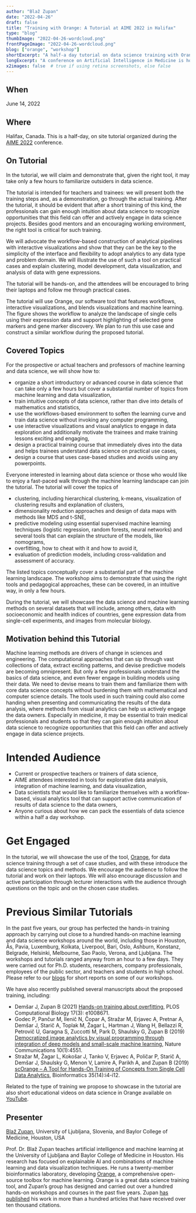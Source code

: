 ```yaml
---
author: "Blaž Zupan"
date: "2022-04-26"
draft: false
title: "Training with Orange: A Tutorial at AIME 2022 in Halifax"
type: "blog"
thumbImage: "2022-04-26-wordcloud.png"
frontPageImage: "2022-04-26-wordcloud.png"
blog: ["orange", "workshop"]
shortExcerpt: "A half-a day tutorial on data science training with Orange on June 14 in Halifax, Canada."
longExcerpt: "A conference on Artificial Intelligence in Medicine is hosting our tutorial on training of crucial mechanics behind data science and machine learning with Orange."
x2images: false  # true if using retina screenshots, else false
---
```


## When

June 14, 2022

## Where

Halifax, Canada. This is a half-day, on site tutorial organized during the [AIME 2022](https://aime22.aimedicine.info/) conference.

## On Tutorial

In the tutorial, we will claim and demonstrate that, given the right tool, it may take only a few hours to familiarize outsiders in data science.

The tutorial is intended for teachers and trainees: we will present both the training steps and, as a demonstration, go through the actual training. After the tutorial, it should be evident that after a short training of this kind, the professionals can gain enough intuition about data science to recognize opportunities that this field can offer and actively engage in data science projects. Besides good mentors and an encouraging working environment, the right tool is critical for such training. 

We will advocate the workflow-based construction of analytical pipelines with interactive visualizations and show that they can be the key to the simplicity of the interface and flexibility to adopt analytics to any data type and problem domain. We will illustrate the use of such a tool on practical cases and explain clustering, model development, data visualization, and analysis of data with gene expressions. 

The tutorial will be hands-on, and the attendees will be encouraged to bring their laptops and follow me through practical cases.

<WindowScreenshot src="2022-04-26-sc-markers-tsne.png" />

The tutorial will use Orange, our software tool that features workflows, interactive visualizations, and blends visualizations and machine learning. The figure shows the workflow to analyze the landscape of single cells using their expression data and support highlighting of selected gene markers and gene marker discovery. We plan to run this use case and construct a similar workflow during the proposed tutorial.

## Covered Topics

For the prospective or actual teachers and professors of machine learning and data science, we will show how to:

* organize a short introductory or advanced course in data science that can take only a few hours but cover a substantial number of topics from machine learning and data visualization,
* train intuitive concepts of data science, rather than dive into details of mathematics and statistics,
* use the workflows-based environment to soften the learning curve and train data science without invoking any computer programming,
* use interactive visualizations and visual analytics to engage in data exploration and additionally motivate the trainees and make training lessons exciting and engaging,
* design a practical training course that immediately dives into the data and helps trainees understand data science on practical use cases,
* design a course that uses case-based studies and avoids using any powerpoints.


Everyone interested in learning about data science or those who would like to enjoy a fast-paced walk through the machine learning landscape can join the tutorial. The tutorial will cover the topics of

* clustering, including hierarchical clustering, k-means, visualization of clustering results and explanation of clusters,
* dimensionality reduction approaches and design of data maps with methods like MDS and t-SNE,
* predictive modeling using essential supervised machine learning techniques (logistic regression, random forests, neural networks) and several tools that can explain the structure of the models, like nomograms,
* overfitting, how to cheat with it and how to avoid it,
* evaluation of prediction models, including cross-validation and assessment of accuracy.

The listed topics conceptually cover a substantial part of the machine learning landscape. The workshop aims to demonstrate that using the right tools and pedagogical approaches, these can be covered, in an intuitive way, in only a few hours.

During the tutorial, we will showcase the data science and machine learning methods on several datasets that will include, among others, data with socioeconomic and health indices of countries, gene expression data from single-cell experiments, and images from molecular biology. 

## Motivation behind this Tutorial

Machine learning methods are drivers of change in sciences and engineering. The computational approaches that can sip through vast collections of data, extract exciting patterns, and devise predictive models are becoming omnipresent. But only a few professionals understand the basics of data science, and even fewer engage in building models using their data. We need to devise means to train them and familiarize them with core data science concepts without burdening them with mathematical and computer science details. The tools used in such training could also come handing when presenting and communicating the results of the data analysis, where methods from visual analytics can help us actively engage the data owners. Especially in medicine, it may be essential to train medical professionals and students so that they can gain enough intuition about data science to recognize opportunities that this field can offer and actively engage in data science projects.

# Intended Audience

* Current or prospective teachers or trainers of data science,
* AIME attendees interested in tools for explorative data analysis, integration of machine learning, and data visualization,
* Data scientists that would like to familiarize themselves with a workflow-based, visual analytics tool that can support active communication of results of data science to the data owners,
* Anyone curious about how we can pack the essentials of data science within a half a day workshop.

# Get Engaged

In the tutorial, we will showcase the use of the tool, [Orange](http://orangedatamining.com), for data science training through a set of case studies, and with these introduce the data science topics and methods. We encourage the audience to follow the tutorial and work on their laptops. We will also encourage discussion and active participation through lecturer interactions with the audience through questions on the topic and on the chosen case studies.

# Previous Similar Tutorials

In the past five years, our group has perfected the hands-in training approach by carrying out close to a hundred hands-on machine learning and data science workshops around the world, including those in Houston, Ås, Pavia, Luxemburg, Kolkata, Liverpool, Bari, Oslo, Ashburn, Konstanz, Belgrade, Helsinki, Melbourne, Sao Paolo, Verona, and Ljubljana. The workshops and tutorials ranged anyway from an hour to a few days. They were carried out for Ph.D. students, researchers, company professionals, employees of the public sector, and teachers and students in high school. Please refer to our [blogs](https://orangedatamining.com/blog/workshop/) for short reports on some of our workshops.

We have also recently published several manuscripts about the proposed training, including:

* Demšar J, Zupan B (2021) [Hands-on training about overfitting](https://journals.plos.org/ploscompbiol/article?id=10.1371/journal.pcbi.1008671), PLOS Computational Biology 17(3): e1008671.
* Godec P, Pančur M, Ilenič N, Čopar A, Stražar M, Erjavec A, Pretnar A, Demšar J, Starič A, Toplak M, Žagar L, Hartman J, Wang H, Bellazzi R, Petrovič U, Garagna S, Zuccotti M, Park D, Shaulsky G, Zupan B (2019)
[Democratized image analytics by visual programming through integration of deep models and small-scale machine learning](https://www.nature.com/articles/s41467-019-12397-x), Nature Communications 10(1):4551.
* Stražar M, Žagar L, Kokošar J, Tanko V, Erjavec A, Poličar P, Starič A, Demšar J, Shaulsky G, Menon V, Lamire A, Parikh A, and Zupan B (2019) [scOrange – A Tool for Hands-On Training of Concepts from Single Cell Data Analytics](https://academic.oup.com/bioinformatics/article/35/14/i4/5529249), Bioinformatics 35(14):i4-i12.

Related to the type of training we propose to showcase in the tutorial are also short educational videos on data science in Orange available on [YouTube](http://youtube.com/orangedatamining).

## Presenter

[Blaž Zupan](https://en.wikipedia.org/wiki/Blaž_Zupan), University of Ljubljana, Slovenia, and Baylor College of Medicine, Houston, USA

Prof. Dr. Blaž Zupan teaches artificial intelligence and machine learning at the University of Ljubljana and Baylor College of Medicine in Houston. His research has focused on explainable AI and combinations of machine learning and data visualization techniques. He runs a twenty-member bioinformatics laboratory, developing [Orange](http://orangedatamining.com), a comprehensive open-source toolbox for machine learning. Orange is a great data science training tool, and Zupan’s group has designed and carried out over a hundred hands-on workshops and courses in the past five years. Zupan [has published](https://scholar.google.com/scholar?hl=en&as_sdt=0%2C5&q=blaz+zupan&btnG=) his work in more than a hundred articles that have received over ten thousand citations. 
